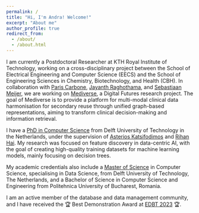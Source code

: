 ```yaml
---
permalink: /
title: "Hi, I'm Andra! Welcome!"
excerpt: "About me"
author_profile: true
redirect_from: 
  - /about/
  - /about.html
---
```


I am currently a Postdoctoral Researcher at KTH Royal Institute of Technology, working on a cross-disciplinary project between the School of Electrical Engineering and Computer Science (EECS) and the School of Engineering Sciences in Chemistry, Biotechnology, and Health (CBH). In collaboration with [Paris Carbone](https://people.kth.se/~parisc/), [Jayanth Raghothama](https://www.jayanthr.net/about/), and [Sebastiaan Meijer](https://www.kth.se/profile/smeijer), we are working on [Mediverse](https://www.digitalfutures.kth.se/project/mediverse-multimodal-clinical-exploration-and-search-on-a-single-graph/), a Digital Futures research project. The goal of Mediverse is to provide a platform for multi-modal clinical data harmonisation for secondary reuse through unified graph-based representations, aiming to transform clinical decision-making and information retrieval.

I have a [PhD in Computer Science](https://repository.tudelft.nl/record/uuid:433071e6-38d1-4442-b73b-be4e0c086a93) from Delft University of Technology in the Netherlands, under the supervision of [Asterios Katsifodimos](https://asterios.katsifodimos.com/) and [Rihan Hai](https://rihanhai.com/). My research was focused on feature discovery in data-centric AI, with the goal of creating high-quality training datasets for machine learning models, mainly focusing on decision trees. 

My academic credentials also include a [Master of Science](https://repository.tudelft.nl/record/uuid:9f8056e6-cfdf-4240-99e3-5f45947d1fa7) in Computer Science, specialising in Data Science, from Delft University of Technology, The Netherlands, and a Bachelor of Science in Computer Science and Engineering from Politehnica University of Bucharest, Romania. 

I am an active member of the database and data management community, and I have received the &#127942; Best Demonstration Award at [EDBT 2023](http://edbticdt2023.cs.uoi.gr/?contents=awards_demo_edbt.html) &#127942;.

